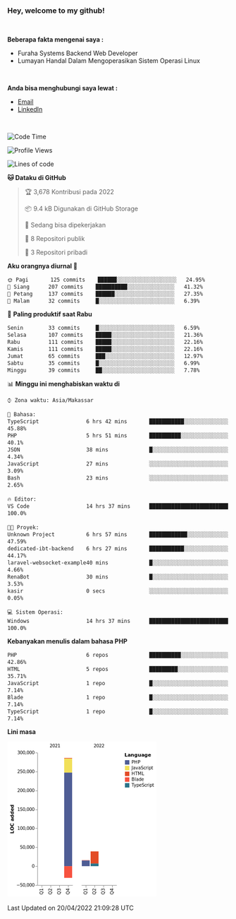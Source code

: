 <h3>Hey, welcome to my github!</h3>

<br>

<p><strong>Beberapa fakta mengenai saya :</strong></p>

<ul>
  <li>Furaha Systems Backend Web Developer</li>
  <li>Lumayan Handal Dalam Mengoperasikan Sistem Operasi Linux</li>
</ul>

<br>

<p><strong>Anda bisa menghubungi saya lewat :</strong></p>

<ul>
  <li><a href="mailto:renaldiapriyanto419@gmail.com">Email</a></li>
  <li><a href="https://www.linkedin.com/in/renaldi-kadang-314314206/">LinkedIn</a></li>
</ul>

<br>

<!--START_SECTION:waka-->
![Code Time](http://img.shields.io/badge/Code%20Time-90%20hrs%2055%20mins-blue)

![Profile Views](http://img.shields.io/badge/Profil%20dilihat-1-blue)

![Lines of code](https://img.shields.io/badge/Sejak%20Hello%20World%20aku%20telah%20menulis-310%20Thousand%20baris%20kode-blue)

**🐱 Dataku di GitHub** 

> 🏆 3,678 Kontribusi pada 2022
 > 
> 📦 9.4 kB Digunakan di GitHub Storage 
 > 
> 💼 Sedang bisa dipekerjakan
 > 
> 📜 8 Repositori publik 
 > 
> 🔑 3 Repositori pribadi  
 > 
**Aku orangnya diurnal 🐤** 

```text
🌞 Pagi       125 commits    ██████░░░░░░░░░░░░░░░░░░░   24.95% 
🌆 Siang      207 commits    ██████████░░░░░░░░░░░░░░░   41.32% 
🌃 Petang     137 commits    ██████░░░░░░░░░░░░░░░░░░░   27.35% 
🌙 Malam      32 commits     █░░░░░░░░░░░░░░░░░░░░░░░░   6.39%

```
📅 **Paling produktif saat Rabu** 

```text
Senin        33 commits     █░░░░░░░░░░░░░░░░░░░░░░░░   6.59% 
Selasa       107 commits    █████░░░░░░░░░░░░░░░░░░░░   21.36% 
Rabu         111 commits    █████░░░░░░░░░░░░░░░░░░░░   22.16% 
Kamis        111 commits    █████░░░░░░░░░░░░░░░░░░░░   22.16% 
Jumat        65 commits     ███░░░░░░░░░░░░░░░░░░░░░░   12.97% 
Sabtu        35 commits     █░░░░░░░░░░░░░░░░░░░░░░░░   6.99% 
Minggu       39 commits     ██░░░░░░░░░░░░░░░░░░░░░░░   7.78%

```


📊 **Minggu ini menghabiskan waktu di** 

```text
⌚︎ Zona waktu: Asia/Makassar

💬 Bahasa: 
TypeScript               6 hrs 42 mins       ███████████░░░░░░░░░░░░░░   45.88% 
PHP                      5 hrs 51 mins       ██████████░░░░░░░░░░░░░░░   40.1% 
JSON                     38 mins             █░░░░░░░░░░░░░░░░░░░░░░░░   4.34% 
JavaScript               27 mins             ░░░░░░░░░░░░░░░░░░░░░░░░░   3.09% 
Bash                     23 mins             ░░░░░░░░░░░░░░░░░░░░░░░░░   2.65%

🔥 Editor: 
VS Code                  14 hrs 37 mins      █████████████████████████   100.0%

🐱‍💻 Proyek: 
Unknown Project          6 hrs 57 mins       ████████████░░░░░░░░░░░░░   47.59% 
dedicated-ibt-backend    6 hrs 27 mins       ███████████░░░░░░░░░░░░░░   44.17% 
laravel-websocket-example40 mins             █░░░░░░░░░░░░░░░░░░░░░░░░   4.66% 
RenaBot                  30 mins             █░░░░░░░░░░░░░░░░░░░░░░░░   3.53% 
kasir                    0 secs              ░░░░░░░░░░░░░░░░░░░░░░░░░   0.05%

💻 Sistem Operasi: 
Windows                  14 hrs 37 mins      █████████████████████████   100.0%

```

**Kebanyakan menulis dalam bahasa PHP** 

```text
PHP                      6 repos             ██████████░░░░░░░░░░░░░░░   42.86% 
HTML                     5 repos             █████████░░░░░░░░░░░░░░░░   35.71% 
JavaScript               1 repo              █░░░░░░░░░░░░░░░░░░░░░░░░   7.14% 
Blade                    1 repo              █░░░░░░░░░░░░░░░░░░░░░░░░   7.14% 
TypeScript               1 repo              █░░░░░░░░░░░░░░░░░░░░░░░░   7.14%

```


**Lini masa**

![Chart not found](https://raw.githubusercontent.com/Sylent-Sys/Sylent-Sys/main/charts/bar_graph.png) 


 Last Updated on 20/04/2022 21:09:28 UTC
<!--END_SECTION:waka-->
